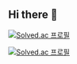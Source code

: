 ## Hi there 👋
[![Solved.ac
프로필](http://mazassumnida.wtf/api/mini/generate_badge?boj=client7777)](https://solved.ac/client7777)

[![Solved.ac
프로필](http://mazassumnida.wtf/api/v2/generate_badge?boj=client7777)](https://solved.ac/client7777)

<!--
**client7777/client7777** is a ✨ _special_ ✨ repository because its `README.md` (this file) appears on your GitHub profile.

Here are some ideas to get you started:

- 🔭 I’m currently working on ...
- 🌱 I’m currently learning ...
- 👯 I’m looking to collaborate on ...
- 🤔 I’m looking for help with ...
- 💬 Ask me about ...
- 📫 How to reach me: ...
- 😄 Pronouns: ...
- ⚡ Fun fact: ...
-->
